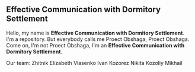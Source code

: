 ## Effective Communication with Dormitory Settlement

Hello, my name is **Effective Communication with Dormitory Settlement**. I'm a repository. 
But everybody calls me Proect Obshaga, Proect Obshaga. Come on, I'm not Proect Obshaga, I'm an **Effective Communication with Dormitory Settlement**.

Our team:
Zhitnik Elizabeth
Vlasenko Ivan
Kozorez Nikita
Kozoliy Mikhail
